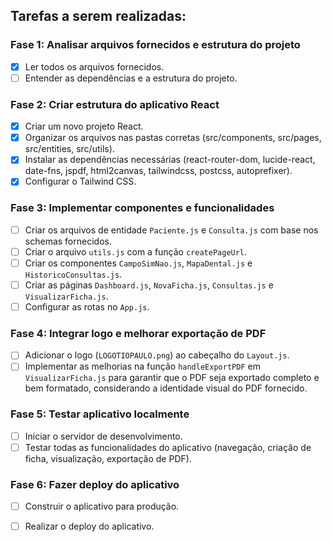 ## Tarefas a serem realizadas:

### Fase 1: Analisar arquivos fornecidos e estrutura do projeto
- [x] Ler todos os arquivos fornecidos.
- [ ] Entender as dependências e a estrutura do projeto.

### Fase 2: Criar estrutura do aplicativo React
- [x] Criar um novo projeto React.
- [x] Organizar os arquivos nas pastas corretas (src/components, src/pages, src/entities, src/utils).
- [x] Instalar as dependências necessárias (react-router-dom, lucide-react, date-fns, jspdf, html2canvas, tailwindcss, postcss, autoprefixer).
- [x] Configurar o Tailwind CSS.

### Fase 3: Implementar componentes e funcionalidades
- [ ] Criar os arquivos de entidade `Paciente.js` e `Consulta.js` com base nos schemas fornecidos.
- [ ] Criar o arquivo `utils.js` com a função `createPageUrl`.
- [ ] Criar os componentes `CampoSimNao.js`, `MapaDental.js` e `HistoricoConsultas.js`.
- [ ] Criar as páginas `Dashboard.js`, `NovaFicha.js`, `Consultas.js` e `VisualizarFicha.js`.
- [ ] Configurar as rotas no `App.js`.

### Fase 4: Integrar logo e melhorar exportação de PDF
- [ ] Adicionar o logo (`LOGOTIOPAULO.png`) ao cabeçalho do `Layout.js`.
- [ ] Implementar as melhorias na função `handleExportPDF` em `VisualizarFicha.js` para garantir que o PDF seja exportado completo e bem formatado, considerando a identidade visual do PDF fornecido.

### Fase 5: Testar aplicativo localmente
- [ ] Iniciar o servidor de desenvolvimento.
- [ ] Testar todas as funcionalidades do aplicativo (navegação, criação de ficha, visualização, exportação de PDF).

### Fase 6: Fazer deploy do aplicativo
- [ ] Construir o aplicativo para produção.
- [ ] Realizar o deploy do aplicativo.

